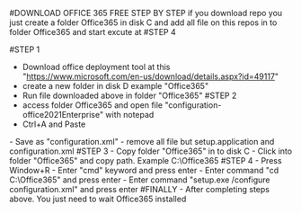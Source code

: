 #DOWNLOAD OFFICE 365 FREE STEP BY STEP
if you download repo you just create a folder Office365 in disk C and add all file on this repos in to folder Office365 and start excute at #STEP 4

#STEP 1
- Download office deployment tool at this "https://www.microsoft.com/en-us/download/details.aspx?id=49117"
- create a new folder in disk D example "Office365"
- Run file downloaded above in folder "Office365"
#STEP 2
- access folder Office365 and open file "configuration-office2021Enterprise" with notepad
- Ctrl+A and Paste
<Configuration>
  <Add OfficeClientEdition="64"  Channel="PerpetualVL2024">
     <Product ID="ProPlus2024Volume" PIDKEY="Y63J7-9RNDJ-GD3BV-BDKBP-HH966" >
         <Language ID="en-us" />
    </Product>
  </Add>
  <RemoveMSI />
  <Property Name="AUTOACTIVATE" Value="1" />
</Configuration>
- Save as "configuration.xml"
- remove all file but setup.application and configuration.xml
#STEP 3
- Copy folder "Office365" in to disk C
- Click into folder "Office365" and copy path. Example C:\Office365
#STEP 4
- Press Window+R
- Enter "cmd" keyword and press enter
- Enter command "cd C:\Office365" and press enter
- Enter command "setup.exe /configure configuration.xml" and press enter
#FINALLY
- After completing steps above. You just need to wait Office365 installed
